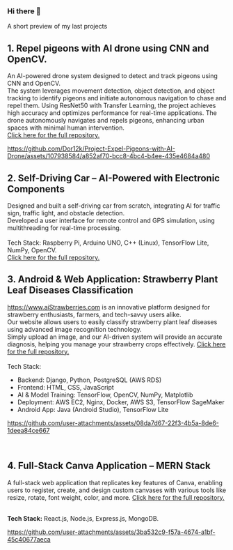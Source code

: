 
### Hi there 👋

<!--
**Dor12k/Dor12k** is a ✨ _special_ ✨ repository because its `README.md` (this file) appears on your GitHub profile.

Here are some ideas to get you started:

- 🔭 I’m currently working on ...
- 🌱 I’m currently learning ...
- 👯 I’m looking to collaborate on ...
- 🤔 I’m looking for help with ...
- 💬 Ask me about ...
- 📫 How to reach me: ...
- 😄 Pronouns: ...
- ⚡ Fun fact: ...
-->

A short preview of my last projects

## 1. Repel pigeons with AI drone using CNN and OpenCV.

An AI-powered drone system designed to detect and track pigeons using CNN and OpenCV. <br>
The system leverages movement detection, object detection, and object tracking to identify pigeons and initiate autonomous navigation to chase and repel them.
Using ResNet50 with Transfer Learning, the project achieves high accuracy and optimizes performance for real-time applications.
The drone autonomously navigates and repels pigeons, enhancing urban spaces with minimal human intervention. <br>
<a href="https://github.com/Dor12k/Project-Repel-Pigeons-with-AI-Drone" target="_blank" rel="noopener noreferrer"> Click here for the full repository. </a>

https://github.com/Dor12k/Project-Expel-Pigeons-with-AI-Drone/assets/107938584/a852af70-bcc8-4bc4-b4ee-435e4684a480


## 2. Self-Driving Car – AI-Powered with Electronic Components

Designed and built a self-driving car from scratch, integrating AI for traffic sign, traffic light, and obstacle detection. <br>
Developed a user interface for remote control and GPS simulation, using multithreading for real-time processing. <br> <br>
Tech Stack: Raspberry Pi, Arduino UNO, C++ (Linux), TensorFlow Lite, NumPy, OpenCV.
<br>
<a href="https://github.com/Dor12k/Self-Driving-Car-RaspberryPi-CPP" target="_blank" rel="noopener noreferrer"> Click here for the full repository. </a>
<br>

## 3. Android & Web Application: Strawberry Plant Leaf Diseases Classification

https://www.aiStrawberries.com is an innovative platform designed for strawberry enthusiasts, farmers, and tech-savvy users alike. <br>
Our website allows users to easily classify strawberry plant leaf diseases using advanced image recognition technology. <br>
Simply upload an image, and our AI-driven system will provide an accurate diagnosis, helping you manage your strawberry crops effectively. 
[Click here for the full repository.](https://github.com/Dor12k/Classification_Web_Application)
<br><br>
Tech Stack:

  -  Backend: Django, Python, PostgreSQL (AWS RDS)
  -  Frontend: HTML, CSS, JavaScript
  -  AI & Model Training: TensorFlow, OpenCV, NumPy, Matplotlib
  -  Deployment: AWS EC2, Nginx, Docker, AWS S3, TensorFlow SageMaker
  -  Android App: Java (Android Studio), TensorFlow Lite <br>


https://github.com/user-attachments/assets/08da7d67-22f3-4b5a-8de6-1deea84ce667

<br>

## 4. Full-Stack Canva Application – MERN Stack

A full-stack web application that replicates key features of Canva, enabling users to register, create, and design custom canvases with various tools like resize, rotate, font weight, color, and more.
<a href="https://github.com/Dor12k/MERN-Canva-Project" target="_blank" rel="noopener noreferrer">   Click here for the full repository. </a> <br><br>

**Tech Stack:** React.js, Node.js, Express.js, MongoDB.


https://github.com/user-attachments/assets/3ba532c9-f57a-4674-a1bf-45c40677aeca



